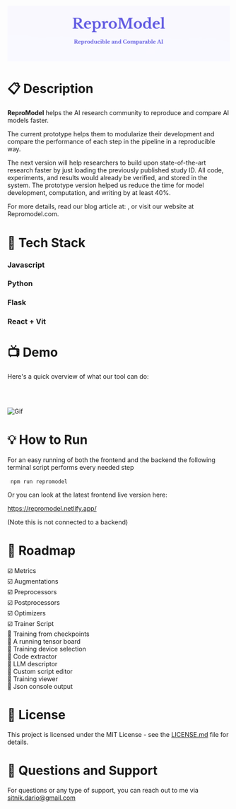 
![Header Image](pic1)

# :clipboard: Description

  

**ReproModel**  helps the AI research community to reproduce and compare AI models faster.

The current prototype helps them to modularize their development and compare the performance of each step in the pipeline in a reproducible way.

The next version will help researchers to build upon state-of-the-art research faster by just loading the previously published study ID. All code, experiments, and results would already be verified, and stored in the system. The prototype version helped us reduce the time for model development, computation, and writing by at least 40%.

  

For more details, read our blog article at: , or visit our website at Repromodel.com.


  

# :wrench: Tech Stack

### Javascript

### Python

### Flask

### React + Vit  

# :tv: Demo

  Here's a quick overview of what our tool can do:

<br>  <br>

![Gif](gif1.gif) 


  

# :bulb: How to Run

For an easy running of both the frontend and the backend the following terminal script performs every needed step<br>

<code> npm run repromodel</code>  <br>

Or you can look at the latest frontend live version here: <br>

https://repromodel.netlify.app/

(Note this is not connected to a backend)

  
# :calendar: Roadmap

:ballot_box_with_check: Metrics
<br>:ballot_box_with_check: Augmentations
<br>:ballot_box_with_check: Preprocessors
<br>:ballot_box_with_check: Postprocessors
<br>:ballot_box_with_check: Optimizers
<br>:ballot_box_with_check: Trainer Script
<br>:black_square_button: Training from checkpoints
<br>:black_square_button: A running tensor board
<br>:black_square_button: Training device selection
<br>:black_square_button: Code extractor
<br>:black_square_button: LLM descriptor
<br>:black_square_button: Custom script editor
<br>:black_square_button: Training viewer
<br>:black_square_button: Json console output



 


# :page_facing_up: License

  

This project is licensed under the MIT License - see the [LICENSE.md](LICENSE.md) file for details.

  
  

# :email:  Questions and Support

For questions or any type of support, you can reach out to me via sitnik.dario@gmail.com
